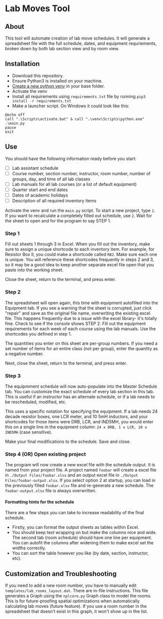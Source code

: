 # Lab Moves Tool

## About
This tool will automate creation of lab move schedules. It will generate a spreadsheet file with the full schedule, dates, and equipment requriements, broken down by both lab section view and by room view.

## Installation
- Download this repository.
- Ensure Python3 is installed on your machine.
- [Create a new python venv](https://docs.python.org/3/library/venv.html) in your base folder.
- Activate the venv
- Install all requirements using `requirements.txt` file by running `pip3 install -r requirements.txt`
- Make a launcher script. On Windows it could look like this:

```
@echo off
call ".\Scripts\activate.bat" & call ".\venv\Scripts\python.exe" .\main.py
pause
exit
```

## Use
You should have the following information ready before you start:
- [ ] Lab assistant schedule
- [ ] Course number, section number, instructor, room number, number of groups, day, and time of all lab classes
- [ ] Lab manuals for all lab courses (or a list of default equipment)
- [ ] Quarter start and end dates
- [ ] Dates of academic holidays
- [ ] Description of all required inventory items

Activate the venv and run the `main.py` script. To start a new project, type `1`. If you want to recalculate a completely filled out schedule, use `2`. Wait for the sheet to open and for the program to say STEP 1.

### Step 1
Fill out sheets 1 through 3 in Excel. When you fill out the inventory, make sure to assign a unique shortcode to each inventory item. For example, for Resistor Box II, you could make a shortcode called `RB2`. Make sure each one is unique. You will reference these shortcodes frequently in steps 2 and 3, so it may be a good idea to keep another separate excel file open that you paste into the working sheet. 

Close the sheet, return to the terminal, and press enter.

### Step 2
The spreadsheet will open again, this time with equipment autofilled into the Equipment tab. If you see a warning that the sheet is corrupted, just click "repair" and save as the original file name, overwriting the existing excel file. This happens frequently due to a issue with the excel library- it's totally fine. Check to see if the console shows STEP 2. Fill out the equipment requirements for each week of each course using the lab manuals. Use the shortcodes you defined in step 1.

The quantities you enter on this sheet are per-group numbers. If you need a set number of items for an entire class (not per group), enter the quantity as a negative number.

Next, close the sheet, return to the terminal, and press enter.

### Step 3
The equipmment schedule will now auto-populate into the Master Schedule tab. You can customize the exact schedule of every lab section in this tab. This is useful if an instructor has an alternate schedule, or if a lab needs to be rescheduled, modified, etc.

This uses a specific notation for specifying the equipment. If a lab needs 24 decade resistor boxes, one LCR meter, and 10 5mH inductors, and your shortcodes for those items were DRB, LCR, and IND5MH, you would enter this on a single line in the equipment column: `24 x DRB, 1 x LCR, 10 x IND5MH` (case sensitive). 

Make your final modifications to the schedule. Save and close.

### Step 4 (OR) Open existing project

The program will now create a new excel file with the schedule output. It is named from your project file. A project named `foobar` will create a excel file in `./Output Files/foobar.xlsx` and an output excel file in `./Output Files/foobar-output.xlsx`. If you select option 2 at startup, you can load in the previously filled `foobar.xlsx` file and re-generate a new schedule. The `foobar-output.xlsx` file is always overwritten.

#### Formatting hints for the schedule
There are a few steps you can take to increase readability of the final schedule.
- Firstly, you can format the output sheets as tables within Excel.
- You should keep text wrapping on but make the columns nice and wide. The second tab (room schedule) should have one line per equipment. You can autofit the columns after widening them to make excel set the widths correctly.
- You can sort the table however you like (by date, section, instructor, etc).

## Customization and Troubleshooting
If you need to add a new room number, you have to manually edit `templates/lab_rooms_layout.dat`. There are in-file instructions. This file generates a Graph using the `nplcore.py` Graph class to model the rooms. This is for future-proofing spatial optimizations when automatically calculating lab moves (future feature). If you use a room number in the spreadsheet that doesn't exist in this graph, it won't show up in the list.
